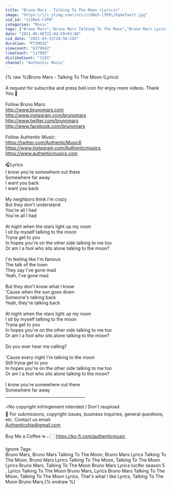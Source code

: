 ```yaml
---
title: "Bruno Mars - Talking To The Moon (Lyrics)"
image: "https:\/\/i.ytimg.com\/vi\/ziSRe5-l3P0\/hqdefault.jpg"
vid_id: "ziSRe5-l3P0"
categories: "Music"
tags: ["Bruno Mars","Bruno Mars Talking To The Moon","Bruno Mars Lyrics Talking To The Moon"]
date: "2021-06-06T22:04:59+03:00"
vid_date: "2021-03-31T20:56:29Z"
duration: "PT3M53S"
viewcount: "6379942"
likeCount: "117095"
dislikeCount: "1181"
channel: "Authentic Music"
---
```

{% raw %}Bruno Mars - Talking To The Moon (Lyrics)<br /><br />A request for subscribe and press bell icon for enjoy more videos. Thank You 🙂<br /><br />Follow Bruno Mars:<br /><a rel="nofollow" target="blank" href="http://www.brunomars.com">http://www.brunomars.com</a> <br /><a rel="nofollow" target="blank" href="http://www.instagram.com/brunomars">http://www.instagram.com/brunomars</a> <br /><a rel="nofollow" target="blank" href="http://www.twitter.com/brunomars">http://www.twitter.com/brunomars</a> <br /><a rel="nofollow" target="blank" href="http://www.facebook.com/brunomars">http://www.facebook.com/brunomars</a> <br /><br />Follow Authentic Music:<br /><a rel="nofollow" target="blank" href="https://twitter.com/AuthenticMusic6">https://twitter.com/AuthenticMusic6</a><br /><a rel="nofollow" target="blank" href="https://www.instagram.com/Authenticmusics">https://www.instagram.com/Authenticmusics</a> <br /><a rel="nofollow" target="blank" href="https://www.authenticmusics.com">https://www.authenticmusics.com</a><br /><br />🎧Lyrics <br />I know you're somewhere out there<br />Somewhere far away<br />I want you back<br />I want you back<br /><br />My neighbors think I'm crazy<br />But they don't understand<br />You're all I had<br />You're all I had<br /><br />At night when the stars light up my room<br />I sit by myself talking to the moon<br />Tryna get to you<br />In hopes you're on the other side talking to me too<br />Or am I a fool who sits alone talking to the moon?<br /><br />I'm feeling like I'm famous<br />The talk of the town<br />They say I've gone mad<br />Yeah, I've gone mad<br /><br />But they don't know what I know<br />'Cause when the sun goes down<br />Someone's talking back<br />Yeah, they're talking back<br /><br />At night when the stars light up my room<br />I sit by myself talking to the moon<br />Tryna get to you<br />In hopes you're on the other side talking to me too<br />Or am I a fool who sits alone talking to the moon?<br /><br />Do you ever hear me calling?<br /><br />'Cause every night I'm talking to the moon<br />Still tryna get to you<br />In hopes you're on the other side talking to me too<br />Or am I a fool who sits alone talking to the moon?<br /><br />I know you're somewhere out there<br />Somewhere far away<br />_______________________________________<br /><br />⭐No copyright infringement intended / Don't reupload<br />🌟 For submissions, copyright issues, business inquiries, general questions, etc. Contact us email:<br />Authenticship@gmail.com<br /><br />Buy Me a Coffee ☕ 👉🏻 <a rel="nofollow" target="blank" href="https://ko-fi.com/authenticmusic">https://ko-fi.com/authenticmusic</a><br /><br />Ignore Tags:<br />Bruno Mars, Bruno Mars Talking To The Moon, Bruno Mars Lyrics Talking To The Moon, Bruno Mars Lyrics Talking To The Moon, Talking To The Moon Lyrics Bruno Mars, Talking To The Moon Bruno Mars Lyrics lucifer season 5 , Lyrics Talking To The Moon Bruno Mars, Lyrics Bruno Mars Talking To The Moon, Talking To The Moon Lyrics, That's what I like Lyrics, Talking To The Moon Bruno Mars,{% endraw %}
